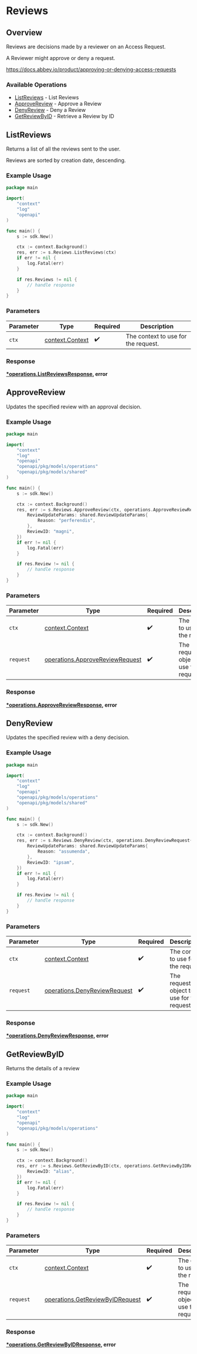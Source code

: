 # Reviews

## Overview

Reviews are decisions made by a reviewer on an Access Request.

A Reviewer might approve or deny a request.


<https://docs.abbey.io/product/approving-or-denying-access-requests>
### Available Operations

* [ListReviews](#listreviews) - List Reviews
* [ApproveReview](#approvereview) - Approve a Review
* [DenyReview](#denyreview) - Deny a Review
* [GetReviewByID](#getreviewbyid) - Retrieve a Review by ID

## ListReviews

Returns a list of all the reviews sent to the user.

Reviews are sorted by creation date, descending.


### Example Usage

```go
package main

import(
	"context"
	"log"
	"openapi"
)

func main() {
    s := sdk.New()

    ctx := context.Background()
    res, err := s.Reviews.ListReviews(ctx)
    if err != nil {
        log.Fatal(err)
    }

    if res.Reviews != nil {
        // handle response
    }
}
```

### Parameters

| Parameter                                             | Type                                                  | Required                                              | Description                                           |
| ----------------------------------------------------- | ----------------------------------------------------- | ----------------------------------------------------- | ----------------------------------------------------- |
| `ctx`                                                 | [context.Context](https://pkg.go.dev/context#Context) | :heavy_check_mark:                                    | The context to use for the request.                   |


### Response

**[*operations.ListReviewsResponse](../../models/operations/listreviewsresponse.md), error**


## ApproveReview

Updates the specified review with an approval decision.


### Example Usage

```go
package main

import(
	"context"
	"log"
	"openapi"
	"openapi/pkg/models/operations"
	"openapi/pkg/models/shared"
)

func main() {
    s := sdk.New()

    ctx := context.Background()
    res, err := s.Reviews.ApproveReview(ctx, operations.ApproveReviewRequest{
        ReviewUpdateParams: shared.ReviewUpdateParams{
            Reason: "perferendis",
        },
        ReviewID: "magni",
    })
    if err != nil {
        log.Fatal(err)
    }

    if res.Review != nil {
        // handle response
    }
}
```

### Parameters

| Parameter                                                                          | Type                                                                               | Required                                                                           | Description                                                                        |
| ---------------------------------------------------------------------------------- | ---------------------------------------------------------------------------------- | ---------------------------------------------------------------------------------- | ---------------------------------------------------------------------------------- |
| `ctx`                                                                              | [context.Context](https://pkg.go.dev/context#Context)                              | :heavy_check_mark:                                                                 | The context to use for the request.                                                |
| `request`                                                                          | [operations.ApproveReviewRequest](../../models/operations/approvereviewrequest.md) | :heavy_check_mark:                                                                 | The request object to use for the request.                                         |


### Response

**[*operations.ApproveReviewResponse](../../models/operations/approvereviewresponse.md), error**


## DenyReview

Updates the specified review with a deny decision.


### Example Usage

```go
package main

import(
	"context"
	"log"
	"openapi"
	"openapi/pkg/models/operations"
	"openapi/pkg/models/shared"
)

func main() {
    s := sdk.New()

    ctx := context.Background()
    res, err := s.Reviews.DenyReview(ctx, operations.DenyReviewRequest{
        ReviewUpdateParams: shared.ReviewUpdateParams{
            Reason: "assumenda",
        },
        ReviewID: "ipsam",
    })
    if err != nil {
        log.Fatal(err)
    }

    if res.Review != nil {
        // handle response
    }
}
```

### Parameters

| Parameter                                                                    | Type                                                                         | Required                                                                     | Description                                                                  |
| ---------------------------------------------------------------------------- | ---------------------------------------------------------------------------- | ---------------------------------------------------------------------------- | ---------------------------------------------------------------------------- |
| `ctx`                                                                        | [context.Context](https://pkg.go.dev/context#Context)                        | :heavy_check_mark:                                                           | The context to use for the request.                                          |
| `request`                                                                    | [operations.DenyReviewRequest](../../models/operations/denyreviewrequest.md) | :heavy_check_mark:                                                           | The request object to use for the request.                                   |


### Response

**[*operations.DenyReviewResponse](../../models/operations/denyreviewresponse.md), error**


## GetReviewByID

Returns the details of a review

### Example Usage

```go
package main

import(
	"context"
	"log"
	"openapi"
	"openapi/pkg/models/operations"
)

func main() {
    s := sdk.New()

    ctx := context.Background()
    res, err := s.Reviews.GetReviewByID(ctx, operations.GetReviewByIDRequest{
        ReviewID: "alias",
    })
    if err != nil {
        log.Fatal(err)
    }

    if res.Review != nil {
        // handle response
    }
}
```

### Parameters

| Parameter                                                                          | Type                                                                               | Required                                                                           | Description                                                                        |
| ---------------------------------------------------------------------------------- | ---------------------------------------------------------------------------------- | ---------------------------------------------------------------------------------- | ---------------------------------------------------------------------------------- |
| `ctx`                                                                              | [context.Context](https://pkg.go.dev/context#Context)                              | :heavy_check_mark:                                                                 | The context to use for the request.                                                |
| `request`                                                                          | [operations.GetReviewByIDRequest](../../models/operations/getreviewbyidrequest.md) | :heavy_check_mark:                                                                 | The request object to use for the request.                                         |


### Response

**[*operations.GetReviewByIDResponse](../../models/operations/getreviewbyidresponse.md), error**

